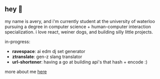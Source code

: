 ## hey 👋

my name is avery, and i'm currently student at the university of waterloo pursuing a degree in computer science + human-computer interaction specialization. i love react, weiner dogs, and building silly little projects.

in-progress:
- **ravespace**: ai edm dj set generator
- **ztranslate**: gen-z slang translator
- **url-shortener**: having a go at building api's that hash + encode :)

more about me [here](https://www.averyxlin.com/)
